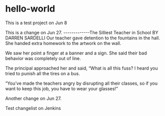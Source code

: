 # hello-world
This is a test project on Jun 8

This is a change on Jun 27.
-------------The Silliest Teacher in School
BY DARREN SARDELLI
Our teacher gave detention
to the fountains in the hall.
She handed extra homework
to the artwork on the wall.
 
We saw her point a finger
at a banner and a sign.
She said their bad behavior
was completely out of line.
 
The principal approached her
and said, “What is all this fuss?
I heard you tried to punish
all the tires on a bus.
 
“You’ve made the teachers angry
by disrupting all their classes,
so if you want to keep this job,
you have to wear your glasses!”

Another change on Jun 27.

Test changelist on Jenkins
